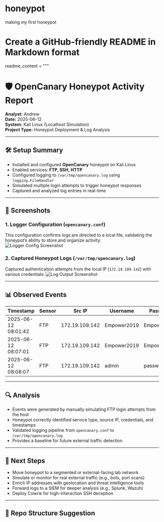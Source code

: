 # honeypot
making my first honeypot
# Create a GitHub-friendly README in Markdown format
readme_content = """
# 🛡️ OpenCanary Honeypot Activity Report

**Analyst:** Andrew  
**Date:** 2025-06-12  
**System:** Kali Linux (Localhost Simulation)  
**Project Type:** Honeypot Deployment & Log Analysis

---

## 🛠️ Setup Summary

- Installed and configured **OpenCanary** honeypot on Kali Linux
- Enabled services: **FTP, SSH, HTTP**
- Configured logging to `/var/tmp/opencanary.log` using `logging.FileHandler`
- Simulated multiple login attempts to trigger honeypot responses
- Captured and analyzed log entries in real-time

---

## 📸 Screenshots

### 1. Logger Configuration (`opencanary.conf`)
This configuration confirms logs are directed to a local file, validating the honeypot’s ability to store and organize activity:
![Logger Config Screenshot](./screenshots/logger_config.png)

### 2. Captured Honeypot Logs (`/var/tmp/opencanary.log`)
Captured authentication attempts from the local IP (`172.19.109.142`) with various credentials:
![Log Output Screenshot](./screenshots/log_entries.png)

---

## 📊 Observed Events

| Timestamp           | Sensor | Src IP         | Username      | Password      |
|---------------------|--------|----------------|----------------|----------------|
| 2025-06-12 08:01:42 | FTP    | 172.19.109.142 | Empower2019    | Empower2019    |
| 2025-06-12 08:07:01 | FTP    | 172.19.109.142 | Empower2019    | Empower2019    |
| 2025-06-12 08:08:07 | FTP    | 172.19.109.142 | admin          | password123    |

---

## 🔍 Analysis

- Events were generated by manually simulating FTP login attempts from the host
- Honeypot correctly identified service type, source IP, credentials, and timestamps
- Validated logging pipeline from `opencanary.conf` to `/var/tmp/opencanary.log`
- Provides a baseline for future external traffic detection

---

## 🚀 Next Steps

- Move honeypot to a segmented or external-facing lab network
- Simulate or monitor for real external traffic (e.g., bots, port scans)
- Enrich IP addresses with geolocation and threat intelligence tools
- Forward logs to a SIEM for deeper analysis (e.g., Splunk, Wazuh)
- Deploy Cowrie for high-interaction SSH deception

---

## 📂 Repo Structure Suggestion

